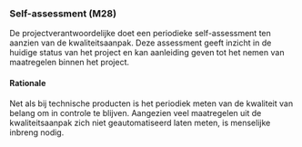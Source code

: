 ### Self-assessment (M28)

De projectverantwoordelijke doet een periodieke self-assessment ten aanzien van de kwaliteitsaanpak. Deze assessment geeft inzicht in de huidige status van het project en kan aanleiding geven tot het nemen van maatregelen binnen het project.

#### Rationale

Net als bij technische producten is het periodiek meten van de kwaliteit van belang om in controle te blijven. Aangezien veel maatregelen uit de kwaliteitsaanpak zich niet geautomatiseerd laten meten, is menselijke inbreng nodig.
